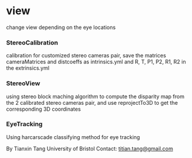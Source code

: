 view
====

change view depending on the eye locations

### StereoCalibration
calibration for customized stereo cameras pair,
save the matrices cameraMatrices and distcoeffs as intrinsics.yml 
and R, T, P1, P2, R1, R2 in the extrinsics.yml

### StereoView
using stereo block maching algorithm to compute the disparity map from 
the 2 calibrated stereo cameras pair, and use reprojectTo3D to get the 
corresponding 3D coordinates

### EyeTracking
Using harcarscade classifying method for eye tracking


By Tianxin Tang
University of Bristol
Contact: titian.tang@gmail.com